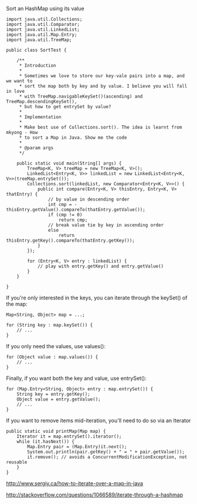 Sort an HashMap using its value  
```
import java.util.Collections;
import java.util.Comparator;
import java.util.LinkedList;
import java.util.Map.Entry;
import java.util.TreeMap;

public class SortTest {

	/**
	 * Introduction
	 * 
	 * Sometimes we love to store our key-vale pairs into a map, and we want to
	 * sort the map both by key and by value. I believe you will fall in love
	 * with TreeMap.navigableKeySet()(ascending) and TreeMap.descendingKeySet(),
	 * but how to get entrySet by value?
	 * 
	 * Implementation
	 * 
	 * Make best use of Collections.sort(). The idea is learnt from mkyong - How
	 * to sort a Map in Java. Show me the code
	 * 
	 * @param args
	 */

	public static void main(String[] args) {
		TreeMap<K, V> treeMap = new TreeMap<K, V>();
		LinkedList<Entry<K, V>> linkedList = new LinkedList<Entry<K, V>>(treeMap.entrySet());
		Collections.sort(linkedList, new Comparator<Entry<K, V>>() {
			public int compare(Entry<K, V> thisEntry, Entry<K, V> thatEntry) {
				// by value in descending order
				int cmp = -thisEntry.getValue().compareTo(thatEntry.getValue());
				if (cmp != 0)
					return cmp;
				// break value tie by key in ascending order
				else
					return thisEntry.getKey().compareTo(thatEntry.getKey());
			}
		});

		for (Entry<K, V> entry : linkedList) {
			// play with entry.getKey() and entry.getValue()
		}
	}

}
```


If you're only interested in the keys, you can iterate through the keySet() of the map:
```
Map<String, Object> map = ...;

for (String key : map.keySet()) {
    // ...
}
```
If you only need the values, use values():
```
for (Object value : map.values()) {
    // ...
}
```
Finally, if you want both the key and value, use entrySet():
```
for (Map.Entry<String, Object> entry : map.entrySet()) {
    String key = entry.getKey();
    Object value = entry.getValue();
    // ...
}
```

If you want to remove items mid-iteration, you'll need to do so via an Iterator

```
public static void printMap(Map map) {
    Iterator it = map.entrySet().iterator();
    while (it.hasNext()) {
        Map.Entry pair = (Map.Entry)it.next();
        System.out.println(pair.getKey() + " = " + pair.getValue());
        it.remove(); // avoids a ConcurrentModificationException, not reusable
    }
}
```

http://www.sergiy.ca/how-to-iterate-over-a-map-in-java

http://stackoverflow.com/questions/1066589/iterate-through-a-hashmap
